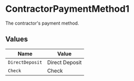 # ContractorPaymentMethod1

The contractor's payment method.


## Values

| Name            | Value           |
| --------------- | --------------- |
| `DirectDeposit` | Direct Deposit  |
| `Check`         | Check           |